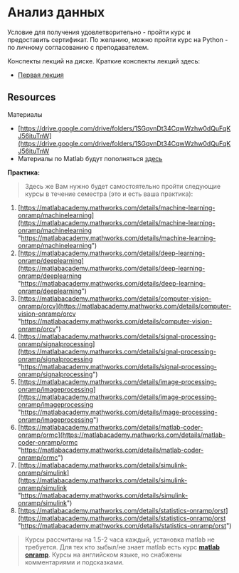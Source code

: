 # Анализ данных

Условие для получения удовлетворительно - пройти курс и предоставить сертификат. По желанию, можно пройти курс на Python - по личному согласованию с преподавателем.

Конспекты лекций на диске. Краткие конспекты лекций здесь:

- [Первая лекция](data_science/First%20lecture.md)

## Resources
Материалы

- [https://drive.google.com/drive/folders/1SGqvnDt34CqwWzhw0dQuFqKJ56ituTnW](https://drive.google.com/drive/folders/1SGqvnDt34CqwWzhw0dQuFqKJ56ituTnW
- Материалы по Matlab будут пополняться [здесь](Matlab.md)

**Практика:**

> Здесь же Вам нужно будет самостоятельно пройти следующие курсы в течение семестра (это и есть ваша практика):  

1. [https://matlabacademy.mathworks.com/details/machine-learning-onramp/machinelearning](https://matlabacademy.mathworks.com/details/machine-learning-onramp/machinelearning "https://matlabacademy.mathworks.com/details/machine-learning-onramp/machinelearning")  
2. [https://matlabacademy.mathworks.com/details/deep-learning-onramp/deeplearning](https://matlabacademy.mathworks.com/details/deep-learning-onramp/deeplearning "https://matlabacademy.mathworks.com/details/deep-learning-onramp/deeplearning")  
3. [https://matlabacademy.mathworks.com/details/computer-vision-onramp/orcv](https://matlabacademy.mathworks.com/details/computer-vision-onramp/orcv "https://matlabacademy.mathworks.com/details/computer-vision-onramp/orcv")  
4. [https://matlabacademy.mathworks.com/details/signal-processing-onramp/signalprocessing](https://matlabacademy.mathworks.com/details/signal-processing-onramp/signalprocessing "https://matlabacademy.mathworks.com/details/signal-processing-onramp/signalprocessing")  
5. [https://matlabacademy.mathworks.com/details/image-processing-onramp/imageprocessing](https://matlabacademy.mathworks.com/details/image-processing-onramp/imageprocessing "https://matlabacademy.mathworks.com/details/image-processing-onramp/imageprocessing") 
6. [https://matlabacademy.mathworks.com/details/matlab-coder-onramp/ormc](https://matlabacademy.mathworks.com/details/matlab-coder-onramp/ormc "https://matlabacademy.mathworks.com/details/matlab-coder-onramp/ormc")  
7. [https://matlabacademy.mathworks.com/details/simulink-onramp/simulink](https://matlabacademy.mathworks.com/details/simulink-onramp/simulink "https://matlabacademy.mathworks.com/details/simulink-onramp/simulink")  
8. [https://matlabacademy.mathworks.com/details/statistics-onramp/orst](https://matlabacademy.mathworks.com/details/statistics-onramp/orst "https://matlabacademy.mathworks.com/details/statistics-onramp/orst")  
  
> Курсы рассчитаны на 1.5-2 часа каждый, установка matlab не требуется. Для тех кто зыбыл/не знает matlab есть курс **[matlab onramp](https://matlabacademy.mathworks.com/details/matlab-onramp/gettingstarted)**. Курсы на английском языке, но снабжены комментариями и подсказками.